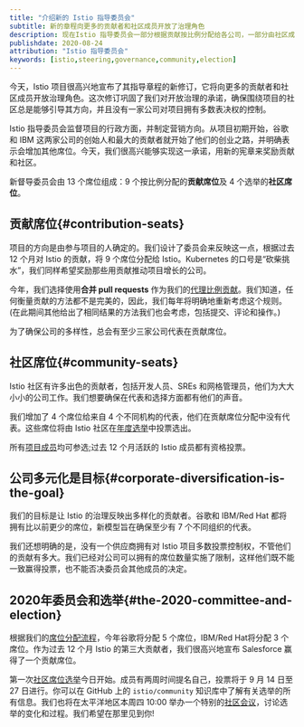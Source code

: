 ```yaml
---
title: "介绍新的 Istio 指导委员会"
subtitle: 新的章程向更多的贡献者和社区成员开放了治理角色
description: 现在Istio 指导委员会一部分根据贡献按比例分配给各公司，一部分由社区成员选举产生。
publishdate: 2020-08-24
attribution: "Istio 指导委员会"
keywords: [istio,steering,governance,community,election]
---
```


今天，Istio 项目很高兴地宣布了其指导章程的新修订，它将向更多的贡献者和社区成员开放治理角色。这次修订巩固了我们对开放治理的承诺，确保围绕项目的社区总是能够引导其方向，并且没有一家公司对项目拥有多数表决权的控制。

Istio 指导委员会监督项目的行政方面，并制定营销方向。从项目初期开始，谷歌和 IBM 这两家公司的创始人和最大的贡献者就开始了他们的创业之路，并明确表示会增加其他席位。今天，我们很高兴能够实现这一承诺，用新的宪章来奖励贡献和社区。

新督导委员会由 13 个席位组成：9 个按比例分配的**贡献席位**及 4 个选举的**社区席位**。

## 贡献席位{#contribution-seats}

项目的方向是由参与项目的人确定的。我们设计了委员会来反映这一点，根据过去 12 个月对 Istio 的贡献，将 9 个席位分配给 Istio。Kubernetes 的口号是“砍柴挑水”，我们同样希望奖励那些用贡献推动项目增长的公司。

今年，我们选择使用**合并 pull requests** 作为我们的[代理比例贡献](https://github.com/istio/community/blob/master/steering/CONTRIBUTION-FORMULA.md)。我们知道，任何衡量贡献的方法都不是完美的，因此，我们每年将明确地重新考虑这个规则。(在此期间其他给出了相同结果的方法我们也会考虑，包括提交、评论和操作。)

为了确保公司的多样性，总会有至少三家公司代表在贡献席位。

## 社区席位{#community-seats}

Istio 社区有许多出色的贡献者，包括开发人员、SREs 和网格管理员，他们为大大小小的公司工作。我们想要确保在代表和选择方面都有他们的声音。

我们增加了 4 个席位给来自 4 个不同机构的代表，他们在贡献席位分配中没有代表。这些席位将由 Istio 社区在[年度选举](https://github.com/istio/community/tree/master/steering/elections)中投票选出。

所有[项目成员](https://github.com/istio/community/blob/master/ROLES.md#member)均可参选;过去 12 个月活跃的 Istio 成员都有资格投票。

## 公司多元化是目标{#corporate-diversification-is-the-goal}

我们的目标是让 Istio 的治理反映出多样化的贡献者。谷歌和 IBM/Red Hat 都将拥有比以前更少的席位，新模型旨在确保至少有 7 个不同组织的代表。

我们还想明确的是，没有一个供应商拥有对 Istio 项目多数投票控制权，不管他们的贡献有多大。我们已经对公司可以拥有的席位数量实施了限制，这样他们既不能一致赢得投票，也不能否决委员会其他成员的决定。

## 2020年委员会和选举{#the-2020-committee-and-election}

根据我们的[席位分配流程](https://docs.google.com/spreadsheets/d/1Dt-h9s8G7Wyt4r16ZVqcmdWXDuCaPC0kPS21BuAfCL8/edit#gid=0)，今年谷歌将分配 5 个席位，IBM/Red Hat将分配 3 个席位。作为过去 12 个月 Istio 的第三大贡献者，我们很高兴地宣布 Salesforce 赢得了一个贡献席位。

第一次[社区席位选举](https://github.com/istio/community/tree/master/steering/elections/2020)今日开始。成员有两周时间提名自己，投票将于 9 月 14 日至 27 日进行。你可以在 GitHub 上的 `istio/community` 知识库中了解有关选举的所有信息。我们也将在太平洋地区本周四 10:00 举办一个特别的[社区会议](http://bit.ly/istiocommunitymeet)，讨论选举的变化和过程。我们希望在那里见到你!
